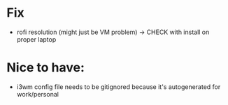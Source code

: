 # Fix

* rofi resolution (might just be VM problem) -> CHECK with install on proper laptop

# Nice to have:

- i3wm config file needs to be gitignored because it's autogenerated for work/personal


